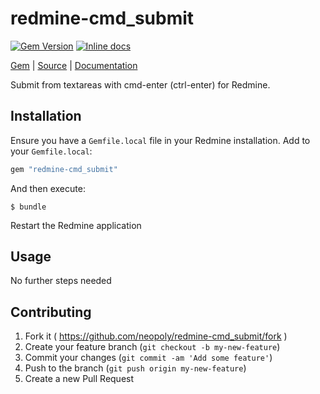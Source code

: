 [github]: https://github.com/neopoly/redmine-cmd_submit
[doc]: http://rubydoc.info/github/neopoly/redmine-cmd_submit/master/file/README.md
[gem]: https://rubygems.org/gems/redmine-cmd_submit
[gem-badge]: https://img.shields.io/gem/v/redmine-cmd_submit.svg
[inchpages]: https://inch-ci.org/github/neopoly/redmine-cmd_submit
[inchpages-badge]: https://inch-ci.org/github/neopoly/redmine-cmd_submit.svg?branch=master&style=flat

# redmine-cmd_submit

[![Gem Version][gem-badge]][gem]
[![Inline docs][inchpages-badge]][inchpages]

[Gem][gem] |
[Source][github] |
[Documentation][doc]

Submit from textareas with cmd-enter (ctrl-enter) for Redmine.

## Installation

Ensure you have a `Gemfile.local` file in your Redmine installation. Add to your `Gemfile.local`:

```ruby
gem "redmine-cmd_submit"
```

And then execute:

```
$ bundle
```

Restart the Redmine application

## Usage

No further steps needed

## Contributing

1. Fork it ( https://github.com/neopoly/redmine-cmd_submit/fork )
2. Create your feature branch (`git checkout -b my-new-feature`)
3. Commit your changes (`git commit -am 'Add some feature'`)
4. Push to the branch (`git push origin my-new-feature`)
5. Create a new Pull Request
